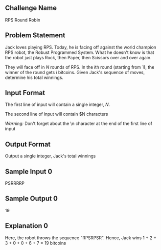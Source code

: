 ## Challenge Name

RPS Round Robin

## Problem Statement

Jack loves playing RPS. Today, he is facing off against the world champion RPS robot, the Robust Programmed System. What he doesn't know is that the robot just plays Rock, then Paper, then Scissors over and over again.

They will face off in $N$ rounds of RPS. In the $i$th round (starting from 1), the winner of the round gets $i$ bitcoins. Given Jack's sequence of moves, determine his total winnings.

## Input Format

The first line of input will contain a single integer, $N$.

The second line of input will contain $N characters

*Warning:* Don't forget about the \n character at the end of the first line of input

## Output Format

Output a single integer, Jack's total winnings

## Sample Input 0

PSRRRRP

## Sample Output 0

19

## Explanation 0

Here, the robot throws the sequence "RPSRPSR". Hence, Jack wins 1 + 2 + 3 + 0 + 0 + 6 + 7 = 19 bitcoins

